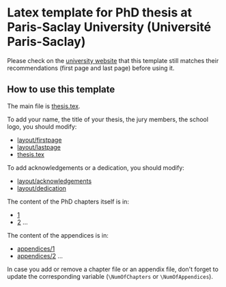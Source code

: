 # Latex template for PhD thesis at Paris-Saclay University (Université Paris-Saclay)
Please check on the 
[university website](https://www.universite-paris-saclay.fr/fr/documents-de-reference-relatifs-a-la-soutenance-de-la-these) 
that this template still matches their recommendations (first page and last page) before using it.


## How to use this template
The main file is [thesis.tex](thesis.tex).

To add your name, the title of your thesis, the jury members, the school logo, you should modify:
* [layout/firstpage](layout/firstpage.tex)
* [layout/lastpage](layout/lastpage.tex) 
* [thesis.tex](thesis.tex)

To add acknowledgements or a dedication, you should modify:
* [layout/acknowledgements](layout/acknowledgements.tex)
* [layout/dedication](layout/dedication.tex)

The content of the PhD chapters itself is in:
* [1](1.tex)
* [2](2.tex)
...

The content of the appendices is in:
* [appendices/1](appendices/1.tex)
* [appendices/2](appendices/2.tex)
...

In case you add or remove a chapter file or an appendix file, don't forget to update 
the corresponding variable (`\NumOfChapters` or `\NumOfAppendices`).


